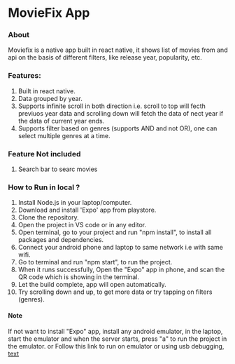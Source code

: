 # MovieFix App

### About

Moviefix is a native app built in react native, it shows list of movies from and api on the basis of different filters, like release year, popularity, etc. 

### Features:
1. Built in react native.
2. Data grouped by year.
3. Supports infinite scroll in both direction i.e. scroll to top will fecth previuos year data and scrolling down will fetch the data of nect year if the data of current year ends.
4. Supports filter based on genres (supports AND and not OR), one can select multiple genres at a time.

### Feature Not included

1. Search bar to searc movies 

### How to Run in local ?

1. Install Node.js in your laptop/computer.
2. Download and install 'Expo' app from playstore.
3. Clone the repository.
4. Open the project in VS code or in any editor.
5. Open terminal, go to your project and run "npm install", to install all packages and dependencies.
6. Connect your android phone and laptop to same network i.e with same wifi.
7. Go to terminal and run "npm start",  to run the project.
8. When it runs successfully, Open the "Expo" app in phone, and scan the QR code which is showing in the terminal.
9. Let the build complete, app will open automatically.
10. Try scrolling down and up, to get more data or try tapping on filters (genres).

#### Note

If not want to install "Expo" app, install any android emulator, in the laptop, start the emulator and when the server starts, press "a" to run the project in the emulator.
 or Follow this link to run on emulator or using usb debugging,
 [text](https://reactnative.dev/docs/running-on-device)





